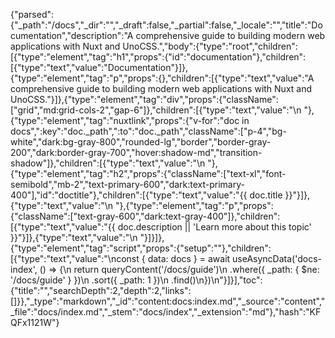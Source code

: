 {"parsed":{"_path":"/docs","_dir":"","_draft":false,"_partial":false,"_locale":"","title":"Documentation","description":"A comprehensive guide to building modern web applications with Nuxt and UnoCSS.","body":{"type":"root","children":[{"type":"element","tag":"h1","props":{"id":"documentation"},"children":[{"type":"text","value":"Documentation"}]},{"type":"element","tag":"p","props":{},"children":[{"type":"text","value":"A comprehensive guide to building modern web applications with Nuxt and UnoCSS."}]},{"type":"element","tag":"div","props":{"className":["grid","md:grid-cols-2","gap-6"]},"children":[{"type":"text","value":"\n  "},{"type":"element","tag":"nuxtlink","props":{"v-for":"doc in docs",":key":"doc._path",":to":"doc._path","className":["p-4","bg-white","dark:bg-gray-800","rounded-lg","border","border-gray-200","dark:border-gray-700","hover:shadow-md","transition-shadow"]},"children":[{"type":"text","value":"\n    "},{"type":"element","tag":"h2","props":{"className":["text-xl","font-semibold","mb-2","text-primary-600","dark:text-primary-400"],"id":"doctitle"},"children":[{"type":"text","value":"{{ doc.title }}"}]},{"type":"text","value":"\n    "},{"type":"element","tag":"p","props":{"className":["text-gray-600","dark:text-gray-400"]},"children":[{"type":"text","value":"{{ doc.description || 'Learn more about this topic' }}"}]},{"type":"text","value":"\n  "}]}]},{"type":"element","tag":"script","props":{"setup":""},"children":[{"type":"text","value":"\nconst { data: docs } = await useAsyncData('docs-index', () => {\n  return queryContent('/docs/guide')\n    .where({ _path: { $ne: '/docs/guide' } })\n    .sort({ _path: 1 })\n    .find()\n})\n"}]}],"toc":{"title":"","searchDepth":2,"depth":2,"links":[]}},"_type":"markdown","_id":"content:docs:index.md","_source":"content","_file":"docs/index.md","_stem":"docs/index","_extension":"md"},"hash":"KFQFx1121W"}